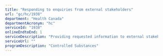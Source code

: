```yaml
---
title: "Responding to enquiries from external stakeholders"
url: "gc/hc/1938"
department: "Health Canada"
departmentAcronym: "hc"
serviceId: "1938"
onlineEndtoEnd: 1
serviceDescription: "Providing requested information to external stakeholders for enquiries related to adminstration of the CDSA. (CSCB)"
serviceUrl: ""
programDescription: "Controlled Substances"
---
```

